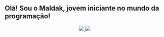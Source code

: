 ## Olá! Sou o Maldak, jovem iniciante no mundo da programação!
<div align="center">
    <a href="https://github.com/Maldaak">
    <img src="https://github-readme-stats.vercel.app/api?username=Maldaak&show_icons=true&theme=dracula&border_radius=20"/>
    <img src="https://github-readme-stats.vercel.app/api/top-langs/?username=Maldaak&layout=compact&theme=dracula&border_radius=20"/>
</div>
